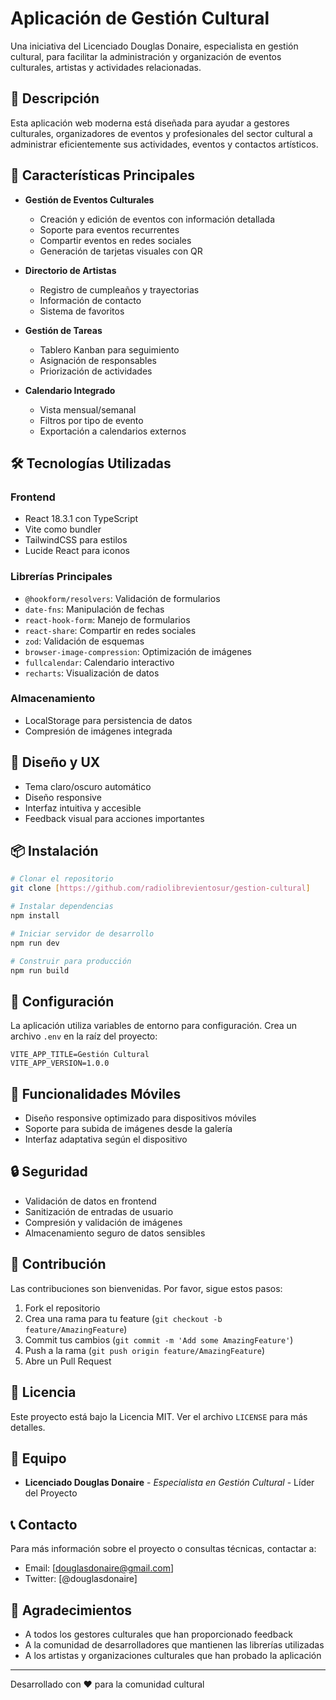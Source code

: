 # Aplicación de Gestión Cultural

Una iniciativa del Licenciado Douglas Donaire, especialista en gestión cultural, para facilitar la administración y organización de eventos culturales, artistas y actividades relacionadas.

## 🎯 Descripción

Esta aplicación web moderna está diseñada para ayudar a gestores culturales, organizadores de eventos y profesionales del sector cultural a administrar eficientemente sus actividades, eventos y contactos artísticos.

## 🚀 Características Principales

- **Gestión de Eventos Culturales**
  - Creación y edición de eventos con información detallada
  - Soporte para eventos recurrentes
  - Compartir eventos en redes sociales
  - Generación de tarjetas visuales con QR

- **Directorio de Artistas**
  - Registro de cumpleaños y trayectorias
  - Información de contacto
  - Sistema de favoritos

- **Gestión de Tareas**
  - Tablero Kanban para seguimiento
  - Asignación de responsables
  - Priorización de actividades

- **Calendario Integrado**
  - Vista mensual/semanal
  - Filtros por tipo de evento
  - Exportación a calendarios externos

## 🛠️ Tecnologías Utilizadas

### Frontend
- React 18.3.1 con TypeScript
- Vite como bundler
- TailwindCSS para estilos
- Lucide React para iconos

### Librerías Principales
- `@hookform/resolvers`: Validación de formularios
- `date-fns`: Manipulación de fechas
- `react-hook-form`: Manejo de formularios
- `react-share`: Compartir en redes sociales
- `zod`: Validación de esquemas
- `browser-image-compression`: Optimización de imágenes
- `fullcalendar`: Calendario interactivo
- `recharts`: Visualización de datos

### Almacenamiento
- LocalStorage para persistencia de datos
- Compresión de imágenes integrada

## 🎨 Diseño y UX

- Tema claro/oscuro automático
- Diseño responsive
- Interfaz intuitiva y accesible
- Feedback visual para acciones importantes

## 📦 Instalación

```bash
# Clonar el repositorio
git clone [https://github.com/radiolibrevientosur/gestion-cultural]

# Instalar dependencias
npm install

# Iniciar servidor de desarrollo
npm run dev

# Construir para producción
npm run build
```

## 🔧 Configuración

La aplicación utiliza variables de entorno para configuración. Crea un archivo `.env` en la raíz del proyecto:

```env
VITE_APP_TITLE=Gestión Cultural
VITE_APP_VERSION=1.0.0
```

## 📱 Funcionalidades Móviles

- Diseño responsive optimizado para dispositivos móviles
- Soporte para subida de imágenes desde la galería
- Interfaz adaptativa según el dispositivo

## 🔒 Seguridad

- Validación de datos en frontend
- Sanitización de entradas de usuario
- Compresión y validación de imágenes
- Almacenamiento seguro de datos sensibles

## 🤝 Contribución

Las contribuciones son bienvenidas. Por favor, sigue estos pasos:

1. Fork el repositorio
2. Crea una rama para tu feature (`git checkout -b feature/AmazingFeature`)
3. Commit tus cambios (`git commit -m 'Add some AmazingFeature'`)
4. Push a la rama (`git push origin feature/AmazingFeature`)
5. Abre un Pull Request

## 📄 Licencia

Este proyecto está bajo la Licencia MIT. Ver el archivo `LICENSE` para más detalles.

## 👥 Equipo

- **Licenciado Douglas Donaire** - *Especialista en Gestión Cultural* - Líder del Proyecto

## 📞 Contacto

Para más información sobre el proyecto o consultas técnicas, contactar a:

- Email: [douglasdonaire@gmail.com]
- Twitter: [@douglasdonaire]

## 🙏 Agradecimientos

- A todos los gestores culturales que han proporcionado feedback
- A la comunidad de desarrolladores que mantienen las librerías utilizadas
- A los artistas y organizaciones culturales que han probado la aplicación

---

Desarrollado con ❤️ para la comunidad cultural
